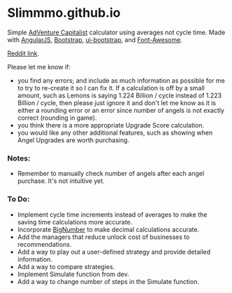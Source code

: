 # Slimmmo.github.io

Simple [AdVenture Capitalist](http://store.steampowered.com/app/346900/) calculator using averages not cycle time.
Made with [AngularJS](http://angularjs.org/), [Bootstrap](http://getbootstrap.com/), [ui-bootstrap](https://angular-ui.github.io/bootstrap/), and [Font-Awesome](http://fortawesome.github.io/Font-Awesome/).

[Reddit link](https://www.reddit.com/r/AdventureCapitalist/comments/3ik18l/another_calculator/).

Please let me know if:
- you find any errors; and include as much information as possible for me to try to re-create it so I can fix it. If a calculation is off by a small amount, such as Lemons is saying 1.224 Billion / cycle instead of 1.223 Billion / cycle, then please just ignore it and don't let me know as it is either a rounding error or an error since number of angels is not exactly correct (rounding in game).
- you think there is a more appropriate Upgrade Score calculation.
- you would like any other additional features, such as showing when Angel Upgrades are worth purchasing.

### Notes:
- Remember to manually check number of angels after each angel purchase. It's not intuitive yet.

### To Do:
- Implement cycle time increments instead of averages to make the saving time calculations more accurate.
- Incorporate [BigNumber](https://github.com/MikeMcl/bignumber.js) to make decimal calculations accurate.
- Add the managers that reduce unlock cost of businesses to recommendations.
- Add a way to play out a user-defined strategy and provide detailed information.
- Add a way to compare strategies.
- Implement Simulate function from dev.
- Add a way to change number of steps in the Simulate function.
